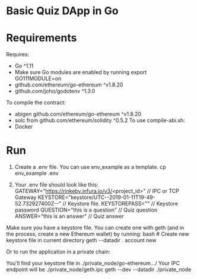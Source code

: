 # Basic Quiz DApp in Go
# Requirements
Requires:

* Go ^1.11
* Make sure Go modules are enabled by running export GO111MODULE=on
* github.com/ethereum/go-ethereum ^v1.8.20
* github.com/joho/godotenv ^1.3.0

To compile the contract:

* abigen github.com/ethereum/go-ethereum ^v1.8.20
* solc from github.com/ethereum/solidity ^0.5.2
To use compile-abi.sh:
* Docker

# Run
1. Create a .env file. You can use env_example as a template.
cp env_example .env

2. Your .env file should look like this:
GATEWAY="https://rinkeby.infura.io/v3/<project_id>"                 // IPC or TCP Gateway
KEYSTORE="keystore/UTC--2019-01-11T19-49-52.732927400Z--<addr>"     // Keystore file.
KEYSTOREPASS=""                                                     // Keystore password
QUESTION="this is a question"                                       // Quiz question
ANSWER="this is an answer"                                          // Quiz answer

Make sure you have a keystore file. You can create one with geth (and in the process, create a new Ethereum wallet) by running: bash # Create new keystore file in current directory geth --datadir . account new

Or to run the application in a private chain:

You'll find your keystore file in ./private_node/go-ethereum.../<keystorefile>
Your IPC endpoint will be ./private_node/geth.ipc
geth --dev --datadir ./private_node
